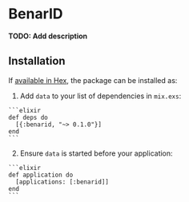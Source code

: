 # BenarID

**TODO: Add description**

## Installation

If [available in Hex](https://hex.pm/docs/publish), the package can be installed as:

  1. Add `data` to your list of dependencies in `mix.exs`:

    ```elixir
    def deps do
      [{:benarid, "~> 0.1.0"}]
    end
    ```

  2. Ensure `data` is started before your application:

    ```elixir
    def application do
      [applications: [:benarid]]
    end
    ```


